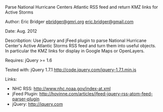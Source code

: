 Parse National Hurricane Centers Atlantic RSS feed and return KMZ links for Active Storms

Author: Eric Bridger ebridger@gmri.org  eric.bridger@gmail.com

Date:   Aug. 2012

Describption:
Use jQuery and jFeed plugin to parse National Hurricane Center's Active Atlantic Storms RSS feed and turn them into useful objects.  In particular the KMZ links for display in Google Maps or OpenLayers.

Requires:  jQuery >= 1.6

Tested with:  jQuery 1.7.1 http://code.jquery.com/jquery-1.7.1.min.js

Links:

*  NHC RSS: http://www.nhc.noaa.gov/index-at.xml
*  jFeed Plugin: http://hovinne.com/articles/jfeed-jquery-rss-atom-feed-parser-plugin
*  jQuery: http://jquery.com
